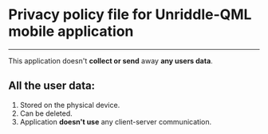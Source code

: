 # Privacy policy file for Unriddle-QML mobile application

------

This application doesn't **collect or send** away **any users data**. 

## **All the user data:**

1.  Stored on the physical device.
2. Can be deleted.
3.  Application **doesn't use** any client-server communication.